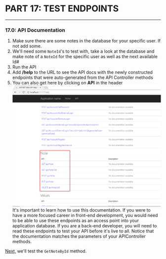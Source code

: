 # PART 17:  TEST ENDPOINTS
---
### 17.0: API Documentation
1. Make sure there are some notes in the database for your specific user.  If not add some.
2. We'll need some `NoteId`'s to test with, take a look at the database and make note of a `NoteId` for the specific user as well as the next available Id#
3. Run the API
4. Add **/help** to the URL to see the API docs with the newly constructed endpoints that were auto-generated from the API Controller methods
5. You can also get here by clicking on **API** in the header
![Endpoints](../assets/17.0-A.png)
It's important to learn how to use this documentation.  If you were to have a more focused career in front-end development, you would need to be able to use these endpoints as an access point into your application database.  If you are a back-end developer, you will need to read these endpoints to test your API before it's live to all.  Notice that the documentation matches the parameters of your APIController methods. 

[Next,](17.1-GetByIdTest.md) we'll test the `GetNoteById` method.